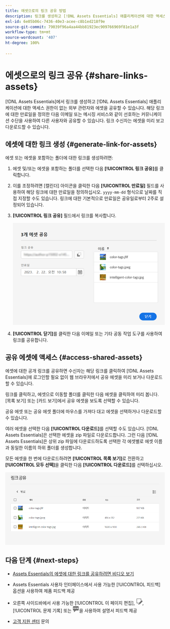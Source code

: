 ```yaml
---
title: 에셋으로의 링크 공유 방법
description: 링크를 생성하고 [!DNL Assets Essentials] 애플리케이션에 대한 액세스 권한이 없는 다른 사용자와 에셋을 공유할 수 있습니다.
exl-id: 6e05b06c-7436-40e3-acee-c8b1ed218f9e
source-git-commit: 79039f96a4aa44bb81923ec909766969f81e1a3f
workflow-type: tm+mt
source-wordcount: '407'
ht-degree: 100%

---
```


# 에셋으로의 링크 공유 {#share-links-assets}

[!DNL Assets Essentials]에서 링크를 생성하고 [!DNL Assets Essentials] 애플리케이션에 대한 액세스 권한이 없는 외부 관련자와 에셋을 공유할 수 있습니다. 해당 링크에 대한 만료일을 정의한 다음 이메일 또는 메시징 서비스와 같이 선호하는 커뮤니케이션 수단을 사용하여 다른 사용자와 공유할 수 있습니다. 링크 수신자는 에셋을 미리 보고 다운로드할 수 있습니다.

## 에셋에 대한 링크 생성 {#generate-link-for-assets}

에셋 또는 에셋을 포함하는 폴더에 대한 링크를 생성하려면:

1. 에셋 및/또는 에셋을 포함하는 폴더를 선택한 다음 **[!UICONTROL 링크 공유]**&#x200B;를 클릭합니다.

1. 이를 조정하려면 [캘린더] 아이콘을 클릭한 다음 **[!UICONTROL 만료일]** 필드를 사용하여 해당 링크에 대한 만료일을 정의하십시오. `yyyy-mm-dd` 형식으로 날짜를 직접 지정할 수도 있습니다. 링크에 대한 기본적으로 만료일은 공유일로부터 2주로 설정되어 있습니다.

1. **[!UICONTROL 링크 공유]** 필드에서 링크를 복사합니다.

   ![자르기 및 펴기 옵션](assets/share-asset-link.png)

1. **[!UICONTROL 닫기]**&#x200B;를 클릭한 다음 이메일 또는 기타 공동 작업 도구를 사용하여 링크를 공유합니다.

## 공유 에셋에 액세스 {#access-shared-assets}

에셋에 대한 공개 링크를 공유하면 수신자는 해당 링크를 클릭하여 [!DNL Assets Essentials]에 로그인할 필요 없이 웹 브라우저에서 공유 에셋을 미리 보거나 다운로드할 수 있습니다.

링크를 클릭하고, 에셋으로 이동할 폴더를 클릭한 다음 에셋을 클릭하여 미리 봅니다. [목록 보기] 또는 [카드 보기]에서 공유 에셋을 보도록 선택할 수 있습니다.

공유 에셋 또는 공유 에셋 폴더에 마우스를 가져다 대고 에셋을 선택하거나 다운로드할 수 있습니다.

여러 에셋을 선택한 다음 **[!UICONTROL 다운로드]**&#x200B;를 선택할 수도 있습니다. [!DNL Assets Essentials]은 선택한 에셋을 zip 파일로 다운로드합니다. 그런 다음 [!DNL Assets Essentials]은 상위 zip 파일에 다운로드하도록 선택한 각 에셋별로 에셋 이름과 동일한 이름의 하위 폴더를 생성합니다.

모든 에셋을 한 번에 다운로드하려면 **[!UICONTROL 목록 보기]**&#x200B;로 전환하고 **[!UICONTROL 모두 선택]**&#x200B;을 클릭한 다음 **[!UICONTROL 다운로드]**&#x200B;를 선택하십시오.

![공유 에셋 미리보기](assets/preview-shared-assets.png)

## 다음 단계 {#next-steps}

* [Assets Essentials의 에셋에 대한 링크를 공유하려면 비디오 보기](https://experienceleague.adobe.com/docs/experience-manager-learn/assets-essentials/basics/link-sharing.html)

* Assets Essentials 사용자 인터페이스에서 사용 가능한 [!UICONTROL 피드백] 옵션을 사용하여 제품 피드백 제공

* 오른쪽 사이드바에서 사용 가능한 [!UICONTROL 이 페이지 편집], ![페이지 편집](assets/do-not-localize/edit-page.png), [!UICONTROL 문제 기록] 또는 ![GitHub 문제 생성](assets/do-not-localize/github-issue.png)을 사용하여 설명서 피드백 제공

* [고객 지원 센터](https://experienceleague.adobe.com/?support-solution=General#support) 문의
